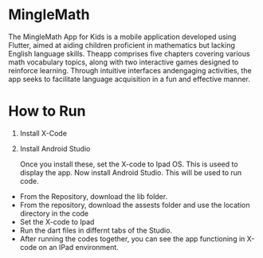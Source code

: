 # MingleMath
The MingleMath App for Kids is a mobile application developed using Flutter, aimed at aiding children proficient in mathematics but lacking English language skills. Theapp comprises five chapters covering various 
math vocabulary topics, along with two interactive games designed to reinforce learning. Through intuitive interfaces andengaging activities, the app seeks to facilitate language acquisition in a fun and
effective manner.
# How to Run
1. Install X-Code
2. Install Android Studio

   Once you install these, set the X-code to Ipad OS. This is useed to display the app. Now install Android Studio. This will be used to run code.

- From the Repository, download the lib folder.
- From the repository, download the assests folder and use the location directory in the code
- Set the X-code to Ipad
- Run the dart files in differnt tabs of the Studio.
- After running the codes together, you can see the app functioning in X-code on an IPad environment.
